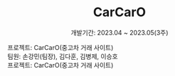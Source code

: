 <h1 align="center">CarCarO</h1>
<p align="center">개발기간: 2023.04 ~ 2023.05(3주)</p>
<p>
  프로젝트: CarCarO(중고차 거래 사이트)<br/>
  팀원: 손강민(팀장), 김다훈, 김병제, 이승호<br/>
  프로젝트: CarCarO(중고차 거래 사이트)<br/>
  
</p>
